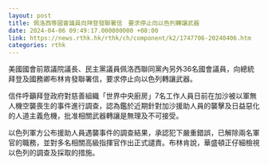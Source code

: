 ```yaml
---
layout: post
title: 佩洛西等國會議員向拜登發聯署信　要求停止向以色列轉讓武器
date: 2024-04-06 09:49:17.000000000 +08:00
link: https://news.rthk.hk/rthk/ch/component/k2/1747706-20240406.htm
categories: rthk
---
```


美國國會前眾議院議長、民主黨議員佩洛西聯同黨內另外36名國會議員，向總統拜登及國務卿布林肯發聯署信，要求停止向以色列轉讓武器。

信件呼籲拜登政府對慈善組織「世界中央廚房」7名工作人員日前在加沙被以軍無人機空襲喪生的事件進行調查，認為鑑於近期針對加沙援助人員的襲擊及日益惡化的人道主義危機，批准相關武器轉讓是無理及不可接受。

以色列軍方公布援助人員遇襲事件的調查結果，承認犯下嚴重錯誤，已解除兩名軍官的職務，並對多名相關高級指揮官作出正式譴責。布林肯說，華盛頓正仔細檢視以色列的調查及採取的措施。
